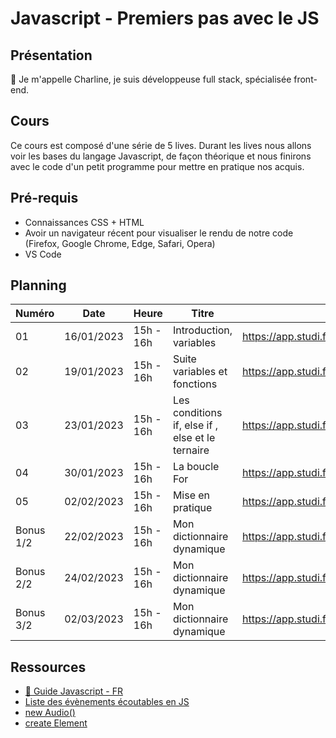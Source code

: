 # Javascript - Premiers pas avec le JS

## Présentation

👋 Je m'appelle Charline, je suis développeuse full stack, spécialisée front-end.

## Cours

Ce cours est composé d'une série de 5 lives.
Durant les lives nous allons voir les bases du langage Javascript, de façon théorique et nous finirons avec le code d'un petit programme pour mettre en pratique nos acquis.

## Pré-requis

- Connaissances CSS + HTML
- Avoir un navigateur récent pour visualiser le rendu de notre code (Firefox, Google Chrome, Edge, Safari, Opera)
- VS Code

## Planning

| Numéro | Date       | Heure     | Titre                                            | Replay                                               |
| ------ | ---------- | --------- | ------------------------------------------------ | ---------------------------------------------------- |
| 01     | 16/01/2023 | 15h - 16h | Introduction, variables                          | https://app.studi.fr/#/dashboard/events/47031/replay |
| 02     | 19/01/2023 | 15h - 16h | Suite variables et fonctions                     | https://app.studi.fr/v3/events/47032/replay          |
| 03     | 23/01/2023 | 15h - 16h | Les conditions if, else if , else et le ternaire | https://app.studi.fr/v3/events/47033/replay          |
| 04     | 30/01/2023 | 15h - 16h | La boucle For                                    | https://app.studi.fr/v3/events/47034/replay          |
| 05     | 02/02/2023 | 15h - 16h | Mise en pratique                                 | https://app.studi.fr/v3/events/47035/replay          |
| Bonus 1/2 | 22/02/2023 | 15h - 16h | Mon dictionnaire dynamique | https://app.studi.fr/v3/events/49215/replay |
| Bonus 2/2 | 24/02/2023 | 15h - 16h | Mon dictionnaire dynamique | https://app.studi.fr/v3/events/49216/replay |
| Bonus 3/2 | 02/03/2023 | 15h - 16h | Mon dictionnaire dynamique | https://app.studi.fr/v3/events/50268/replay |


## Ressources

- [📖 Guide Javascript - FR](https://developer.mozilla.org/fr/docs/Web/JavaScript/Guide)
- [Liste des évènements écoutables en JS](https://developer.mozilla.org/fr/docs/Web/API/Event)
- [new Audio()](https://developer.mozilla.org/en-US/docs/Web/API/HTMLAudioElement/Audio)
- [create Element](https://developer.mozilla.org/fr/docs/Web/API/Document/createElement)